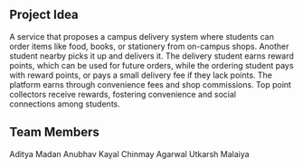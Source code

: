 ## Project Idea
A service that proposes a campus delivery system where students can order items like food, books, or stationery from on-campus shops. Another student nearby picks it up and delivers it. The delivery student earns reward points, which can be used for future orders, while the ordering student pays with reward points, or pays a small delivery fee if they lack points. The platform earns through convenience fees and shop commissions. Top point collectors receive rewards, fostering convenience and social connections among students.

## Team Members
Aditya Madan
Anubhav Kayal
Chinmay Agarwal
Utkarsh Malaiya
